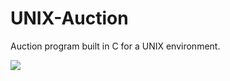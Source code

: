# UNIX-Auction
Auction program built in C for a UNIX environment.

<p align="left">
  <a href="https://skillicons.dev">
    <img src="https://skillicons.dev/icons?i=c" />
  </a>
</p>
